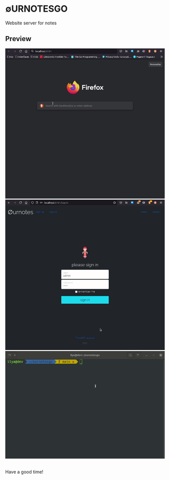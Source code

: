 # ∅URNOTESGO
Website server for notes
## Preview
![sample-1](https://github.com/igotodev/ournotesgo/blob/main/preview/ournotes.gif?raw=true)
![sample-2](https://github.com/igotodev/ournotesgo/blob/main/preview/admin_panel.gif?raw=true)
![sample-3](https://github.com/igotodev/ournotesgo/blob/main/preview/term.gif?raw=true)
##
Have a good time!
